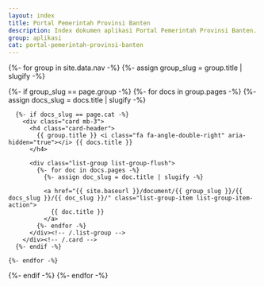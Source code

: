```yaml
---
layout: index
title: Portal Pemerintah Provinsi Banten
description: Index dokumen aplikasi Portal Pemerintah Provinsi Banten.
group: aplikasi
cat: portal-pemerintah-provinsi-banten
---
```


{%- for group in site.data.nav -%}
  {%- assign group_slug = group.title | slugify -%}

  {%- if group_slug == page.group -%}
    {%- for docs in group.pages -%}
      {%- assign docs_slug = docs.title | slugify -%}

      {%- if docs_slug == page.cat -%}
        <div class="card mb-3">
          <h4 class="card-header">
            {{ group.title }} <i class="fa fa-angle-double-right" aria-hidden="true"></i> {{ docs.title }}
          </h4>

          <div class="list-group list-group-flush">
            {%- for doc in docs.pages -%}
              {%- assign doc_slug = doc.title | slugify -%}

              <a href="{{ site.baseurl }}/document/{{ group_slug }}/{{ docs_slug }}/{{ doc_slug }}/" class="list-group-item list-group-item-action">
                {{ doc.title }}
              </a>
            {%- endfor -%}
          </div><!-- /.list-group -->
        </div><!-- /.card -->
      {%- endif -%}

    {%- endfor -%}
  {%- endif -%}
{%- endfor -%}
